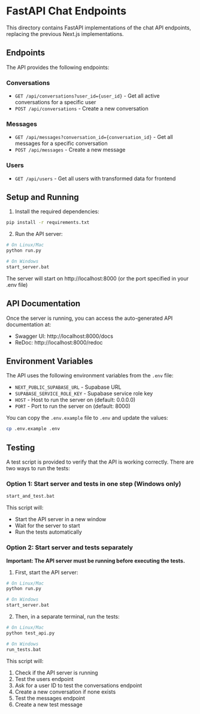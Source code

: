 # FastAPI Chat Endpoints

This directory contains FastAPI implementations of the chat API endpoints, replacing the previous Next.js implementations.

## Endpoints

The API provides the following endpoints:

### Conversations

- `GET /api/conversations?user_id={user_id}` - Get all active conversations for a specific user
- `POST /api/conversations` - Create a new conversation

### Messages

- `GET /api/messages?conversation_id={conversation_id}` - Get all messages for a specific conversation
- `POST /api/messages` - Create a new message

### Users

- `GET /api/users` - Get all users with transformed data for frontend

## Setup and Running

1. Install the required dependencies:

```bash
pip install -r requirements.txt
```

2. Run the API server:

```bash
# On Linux/Mac
python run.py

# On Windows
start_server.bat
```

The server will start on http://localhost:8000 (or the port specified in your .env file)

## API Documentation

Once the server is running, you can access the auto-generated API documentation at:

- Swagger UI: http://localhost:8000/docs
- ReDoc: http://localhost:8000/redoc

## Environment Variables

The API uses the following environment variables from the `.env` file:

- `NEXT_PUBLIC_SUPABASE_URL` - Supabase URL
- `SUPABASE_SERVICE_ROLE_KEY` - Supabase service role key
- `HOST` - Host to run the server on (default: 0.0.0.0)
- `PORT` - Port to run the server on (default: 8000)

You can copy the `.env.example` file to `.env` and update the values:

```bash
cp .env.example .env
```

## Testing

A test script is provided to verify that the API is working correctly. There are two ways to run the tests:

### Option 1: Start server and tests in one step (Windows only)

```bash
start_and_test.bat
```

This script will:
- Start the API server in a new window
- Wait for the server to start
- Run the tests automatically

### Option 2: Start server and tests separately

**Important: The API server must be running before executing the tests.**

1. First, start the API server:
```bash
# On Linux/Mac
python run.py

# On Windows
start_server.bat
```

2. Then, in a separate terminal, run the tests:
```bash
# On Linux/Mac
python test_api.py

# On Windows
run_tests.bat
```

This script will:
1. Check if the API server is running
2. Test the users endpoint
3. Ask for a user ID to test the conversations endpoint
4. Create a new conversation if none exists
5. Test the messages endpoint
6. Create a new test message
